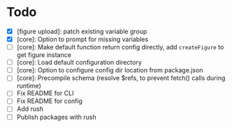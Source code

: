 # Todo

- [x] [figure upload]: patch existing variable group
- [x] [core]: Option to prompt for missing variables
- [ ] [core]: Make default function return config directly, add `createFigure` to get figure instance
- [ ] [core]: Load default configuration directory 
- [ ] [core]: Option to configure config dir location from package.json 
- [ ] [core]: Precompile schema (resolve $refs, to prevent fetch() calls during runtime)
- [ ] Fix README for CLI  
- [ ] Fix README for config  
- [ ] Add rush  
- [ ] Publish packages with rush   
